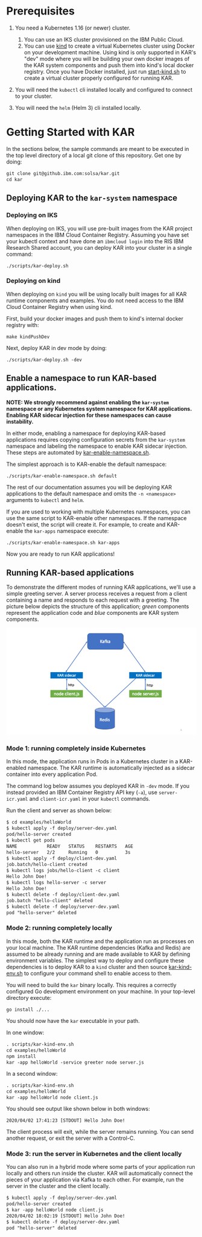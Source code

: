 # Prerequisites

1. You need a Kubernetes 1.16 (or newer) cluster.
    1. You can use an IKS cluster provisioned on the IBM Public Cloud.
    2. You can use [kind](https://kind.sigs.k8s.io/) to create a virtual
       Kubernetes cluster using Docker on your development machine.
       Using kind is only supported in KAR's "dev" mode where you will
       be building your own docker images of the KAR system components
       and push them into kind's local docker registry.
       Once you have Docker installed, just run
       [start-kind.sh](../build/ci/start-kind.sh) to create a virtual
       cluster properly configured for running KAR.

2. You will need the `kubectl` cli installed locally and configured to
   connect to your cluster.

3. You will need the `helm` (Helm 3) cli installed locally.

# Getting Started with KAR

In the sections below, the sample commands are meant to be executed in
the top level directory of a local git clone of this repository. Get
one by doing:
```script
git clone git@github.ibm.com:solsa/kar.git
cd kar
```

## Deploying KAR to the `kar-system` namespace

### Deploying on IKS

When deploying on IKS, you will use pre-built images from the KAR
project namespaces in the IBM Cloud Container Registry.
Assuming you have set your kubectl context and have done an
`ibmcloud login` into the RIS IBM Research Shared account, you
can deploy KAR into your cluster in a single command:
```script
./scripts/kar-deploy.sh
```

### Deploying on kind

When deploying on `kind` you will be using locally built images
for all KAR runtime components and examples. You do not need
access to the IBM Cloud Container Registry when using kind.

First, build your docker images and push them to kind's internal
docker registry with:
```shell
make kindPushDev
```
Next, deploy KAR in dev mode by doing:
```shell
./scripts/kar-deploy.sh -dev
```

## Enable a namespace to run KAR-based applications.

**NOTE: We strongly recommend against enabling the `kar-system` namespace
  or any Kubernetes system namespace for KAR applications. Enabling
  KAR sidecar injection for these namespaces can cause instability.**

In either mode, enabling a namespace for deploying KAR-based applications requires
copying configuration secrets from the `kar-system` namespace and
labeling the namespace to enable KAR sidecar injection.  These steps
are automated by
[kar-enable-namespace.sh](../scripts/kar-enable-namespace.sh).

The simplest approach is to KAR-enable the default namespace:
```shell
./scripts/kar-enable-namespace.sh default
```
The rest of our documentation assumes you will be deploying KAR
applications to the default namespace and omits the `-n <namespace>`
arguments to `kubectl` and `helm`.

If you are used to working with multiple Kubernetes namespaces,
you can use the same script to KAR-enable other namespaces.
If the namespace doesn't exist, the script will create it.
For example, to create and KAR-enable the `kar-apps` namespace execute:
```shell
./scripts/kar-enable-namespace.sh kar-apps
```

Now you are ready to run KAR applications!

## Running KAR-based applications

To demonstrate the different modes of running KAR applications, we'll
use a simple greeting server.  A server process receives a request
from a client containing a name and responds to each request with a
greeting. The picture below depicts the structure of this application;
_green_ components represent the application code and _blue_ components
are KAR system components.

![Greeting server](images/example-hello-world.png)

### Mode 1: running completely inside Kubernetes

In this mode, the application runs in Pods in a Kubernetes cluster in
a KAR-enabled namespace.  The KAR runtime is automatically injected as
a sidecar container into every application Pod.

The command log below assumes you deployed KAR in `-dev` mode.  If you
instead provided an IBM Container Registry API key (`-a`), use
`server-icr.yaml` and `client-icr.yaml` in your `kubectl` commands.

Run the client and server as shown below:
```shell
$ cd examples/helloWorld
$ kubectl apply -f deploy/server-dev.yaml
pod/hello-server created
$ kubectl get pods
NAME           READY   STATUS    RESTARTS   AGE
hello-server   2/2     Running   0          3s
$ kubectl apply -f deploy/client-dev.yaml
job.batch/hello-client created
$ kubectl logs jobs/hello-client -c client
Hello John Doe!
$ kubectl logs hello-server -c server
Hello John Doe!
$ kubectl delete -f deploy/client-dev.yaml
job.batch "hello-client" deleted
$ kubectl delete -f deploy/server-dev.yaml
pod "hello-server" deleted
```

### Mode 2: running completely locally

In this mode, both the KAR runtime and the application run
as processes on your local machine.  The KAR runtime dependencies
(Kafka and Redis) are assumed to be already running and are made
available to KAR by defining environment variables.  The simplest way
to deploy and configure these dependencies is to deploy KAR to a
`kind` cluster and then source
[kar-kind-env.sh](../scripts/kar-kind-env.sh) to configure your
command shell to enable access to them.

You will need to build the `kar` binary locally.  This requires a
correctly configured Go development environment on your machine. In
your top-level directory execute:
```shell
go install ./...
```
You should now have the `kar` executable in your path.

In one window:
```shell
. scripts/kar-kind-env.sh
cd examples/helloWorld
npm install
kar -app helloWorld -service greeter node server.js
```

In a second window:
```shell
. scripts/kar-kind-env.sh
cd examples/helloWorld
kar -app helloWorld node client.js
```

You should see output like shown below in both windows:
```
2020/04/02 17:41:23 [STDOUT] Hello John Doe!
```
The client process will exit, while the server remains running. You
can send another request, or exit the server with a Control-C.

### Mode 3: run the server in Kubernetes and the client locally

You can also run in a hybrid mode where some parts of your application
run locally and others run inside the cluster.  KAR will automatically
connect the pieces of your application via Kafka to each other.
For example, run the server in the cluster and the client locally.

```shell
$ kubectl apply -f deploy/server-dev.yaml
pod/hello-server created
$ kar -app helloWorld node client.js
2020/04/02 18:02:19 [STDOUT] Hello John Doe!
$ kubectl delete -f deploy/server-dev.yaml
pod "hello-server" deleted
```
